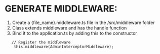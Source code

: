 # GENERATE MIDDLEWARE:

1. Create a {file_name}.middleware.ts file in the /src/middleware folder
2. Class extends middleware and has the handle function
3. Bind it to the application.ts by adding this to the constructor
```
   // Register the middleware
    this.middleware(AdminInterceptorMiddleware);
```
